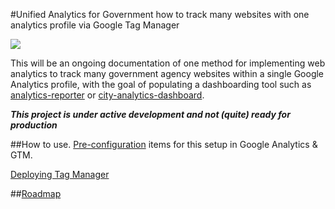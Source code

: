 #Unified Analytics for Government
how to track many websites with one analytics profile via Google Tag Manager

![](https://raw.githubusercontent.com/laurenancona/unified-analytics/master/images/container-vis.jpg)

This will be an ongoing documentation of one method for implementing web analytics to track many government agency websites within a single Google Analytics profile, with the goal of populating a dashboarding tool such as [analytics-reporter](https://github.com/18F/analytics-reporter) or [city-analytics-dashboard](https://github.com/codeforamerica/city-analytics-dashboard).

**_This project is under active development and not (quite) ready for production_**

##How to use.
[Pre-configuration](https://github.com/laurenancona/unified-analytics/blob/gh-pages/prepare-ga.md) items for this setup in Google Analytics & GTM.

[Deploying Tag Manager](https://raw.githubusercontent.com/laurenancona/unified-analytics/gh-pages/deploy-tag-manager.html)

##[Roadmap](https://github.com/laurenancona/unified-analytics/wiki/Roadmap)
